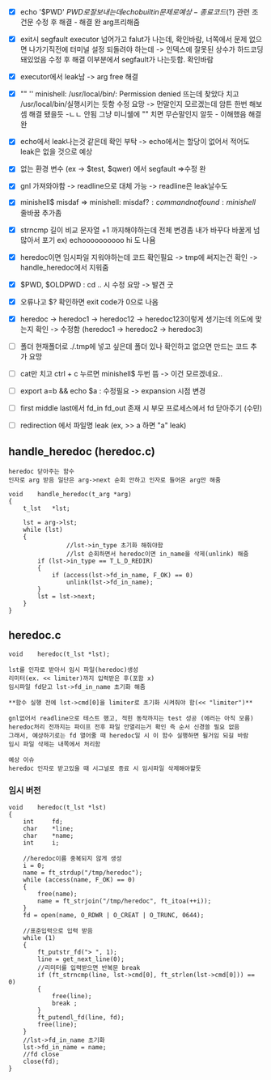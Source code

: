 - [x] echo '$PWD' $PWD로 잘 보내는데 echo builtin문제로 예상 - 종료 코드($?) 관련 조건문 수정 후 해결 - 해결 완 arg프리해줌
- [x] exit시 segfault executor 넘어가고 falut가 나는데, 확인바람, 너쪽에서 문제 없으면 나가기직전에 터미널 설정 되돌려야 하는데 -> 인덱스에 잘못된 상수가 하드코딩 돼있었음 수정 후 해결
이부분에서 segfault가 나는듯함. 확인바람
- [x] executor에서 leak남 -> arg free 해결
- [x] "" '' minishell: /usr/local/bin/: Permission denied 뜨는데 찾았다 치고 /usr/local/bin/실행시키는 듯함 수정 요망 
        -> 먼말인지 모르겠는데 암튼 한번 해보셈 해결 됐을듯
        -ㄴㄴ 안됨 그냥 미니쉘에 "" 치면 무슨말인지 알듯
        - 이해했음 해결 완
- [x] echo에서 leak나는것 같은데 확인 부탁 -> echo에서는 할당이 없어서 적어도 leak은 없을 것으로 예상
- [x] 없는 환경 변수 (ex -> $test, $qwer) 에서 segfault =>수정 완
- [x] gnl 가져와야함 -> readline으로 대체 가능 -> readline은 leak날수도
- [x] minishell$ misdaf => minishell: misdaf$?: command not found: minishell$  줄바꿈 추가좀
- [x] strncmp 길이 비교 문자열 +1 까지해야하는데 전체 변경좀 내가 바꾸다 바꿀게 넘 많아서 포기 ex) echoooooooooo hi 도 나욤
- [x] heredoc이면 임시파일 지워야하는데 코드 확인필요 -> tmp에 써지는건 확인 -> handle_heredoc에서 지워줌
- [x] $PWD, $OLDPWD : cd .. 시  수정 요망 
        -> 발견 굿
- [x] 오류나고 $? 확인하면 exit code가 0으로 나옴
- [x] heredoc -> heredoc1 -> heredoc12 -> heredoc123이렇게 생기는데 의도에 맞는지 확인
        -> 수정함 (heredoc1 -> heredoc2 -> heredoc3)

- [ ] 폴더 현재폴더로 ./.tmp에 넣고 싶은데 폴더 있나 확인하고 없으면 만드는 코드 추가 요망

- [ ] cat만 치고 ctrl + c 누르면 minishell$ 두번 뜸
        -> 이건 모르겠네요..
- [ ] export a=b && echo $a : 수정필요
        -> expansion 시점 변경

- [ ] first middle last에서 fd_in fd_out 존재 시 부모 프로세스에서 fd 닫아주기 (수민)
- [ ] redirection 에서 파일명 leak (ex, >> a 하면 "a" leak)

## handle_heredoc (heredoc.c)
```
heredoc 닫아주는 함수
인자로 arg 받음 일단은 arg->next 순회 안하고 인자로 들어온 arg만 해줌

void	handle_heredoc(t_arg *arg)
{
	t_lst	*lst;

	lst = arg->lst;
	while (lst)
	{
                //lst->in_type 초기화 해줘야함
                //lst 순회하면서 heredoc이면 in_name을 삭제(unlink) 해줌
		if (lst->in_type == T_L_D_REDIR)
		{
			if (access(lst->fd_in_name, F_OK) == 0)
				unlink(lst->fd_in_name);
		}
		lst = lst->next;
	}
}
```




## heredoc.c
```
void	heredoc(t_lst *lst);

lst를 인자로 받아서 임시 파일(heredoc)생성
리미터(ex. << limiter)까지 입력받은 후(포함 x)
임시파일 fd닫고 lst->fd_in_name 초기화 해줌

**함수 실행 전에 lst->cmd[0]을 limiter로 초기화 시켜줘야 함(<< "limiter")**

gnl없어서 readline으로 테스트 했고, 적힌 동작까지는 test 성공 (에러는 아직 모름)
heredoc처리 전까지는 파이프 전후 파일 안열리는거 확인 즉 순서 신경쓸 필요 없음
그래서, 예상하기로는 fd 열어줄 때 heredoc일 시 이 함수 실행하면 될거임 되길 바람
임시 파일 삭제는 내쪽에서 처리함

예상 이슈
heredoc 인자로 받고있을 때 시그널로 종료 시 임시파일 삭제해야할듯
```

### 임시 버전
```
void	heredoc(t_lst *lst)
{
    int		fd;
    char	*line;
    char    *name;
    int     i;

    //heredoc이름 중복되지 않게 생성
    i = 0;
    name = ft_strdup("/tmp/heredoc");
    while (access(name, F_OK) == 0)
    {
        free(name);
        name = ft_strjoin("/tmp/heredoc", ft_itoa(++i));
    }
    fd = open(name, O_RDWR | O_CREAT | O_TRUNC, 0644);

    //표준입력으로 입력 받음
    while (1)
    {
        ft_putstr_fd("> ", 1);
        line = get_next_line(0);
        //리미터를 입력받으면 반복문 break
        if (ft_strncmp(line, lst->cmd[0], ft_strlen(lst->cmd[0])) == 0)
        {
            free(line);
            break ;
        }
        ft_putendl_fd(line, fd);
        free(line);
    }
    //lst->fd_in_name 초기화
    lst->fd_in_name = name;
    //fd close
    close(fd);
}
```